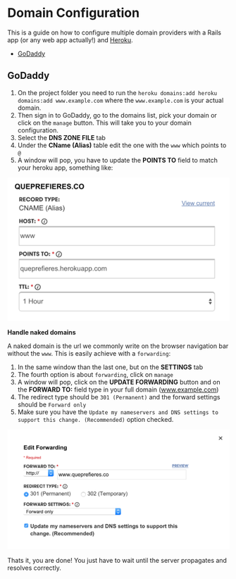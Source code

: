 # Domain Configuration

This is a guide on how to configure multiple domain providers with a Rails app (or any web app actually!) and [Heroku](https://heroku.com).

* [GoDaddy](#godaddy)


## GoDaddy

1. On the project folder you need to run the `heroku domains:add heroku domains:add www.example.com` where the `www.example.com` is your actual domain.
2. Then sign in to GoDaddy, go to the domains list, pick your domain or click on the `manage` button. This will take you to your domain configuration.
3. Select the **DNS ZONE FILE** tab
4. Under the **CName (Alias)** table edit the one with the `www` which points to `@`
5. A window will pop, you have to update the **POINTS TO** field to match your heroku app, something like:

![CNAME GoDaddy Configuration](cname_config.png)

**Handle naked domains**

A naked domain is the url we commonly write on the browser navigation bar without the `www`. This is easily achieve with a `forwarding`:

1. In the same window than the last one, but on the **SETTINGS** tab
2. The fourth option is about `forwarding`, click on `manage`
3. A window will pop, click on the **UPDATE FORWARDING** button and on the **FORWARD TO:** field type in your full domain (www.example.com)
4. The redirect type should be `301 (Permanent)` and the forward settings should be `Forward only`
5. Make sure you have the `Update my nameservers and DNS settings to support this change. (Recommended)` option checked.

![CNAME GoDaddy Forwarding](forwarding.png)

Thats it, you are done! You just have to wait until the server propagates and resolves correctly.
